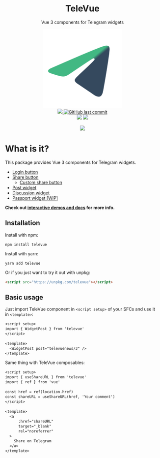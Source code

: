 <div align="center">
  <h1>TeleVue</h1>
  <p>Vue 3 components for Telegram widgets</p>
  <a href="https://github.com/skhrvg/televue">
    <img src="https://raw.githubusercontent.com/skhrvg/televue/master/docs/public/logo.svg" height="256">
  </a>
  <br>
  <a href="https://www.npmjs.com/package/televue">
    <img src="https://img.shields.io/npm/v/televue?style=for-the-badge&logo=npm&label=latest&color=CB3837">
  </a>
  <a href="http://github.com/skhrvg/televue">
    <img alt="GitHub last commit" src="https://img.shields.io/github/last-commit/skhrvg/televue?color=181717&logo=github&style=for-the-badge">
  </a>
  <br>
  <img src="https://img.shields.io/npm/dependency-version/televue/peer/vue?style=for-the-badge&logo=vue.js&label=Vue&color=4FC08D&">
  <img src="https://img.shields.io/github/license/skhrvg/televue?style=for-the-badge">

  <br>
  <br>
  <a href="https://televue.skhr.vg">
    <img src="https://img.shields.io/badge/-interactive%20docs%20%26%20demos-black?style=for-the-badge">
  </a>
</div>

# What is it?
This package provides Vue 3 components for Telegram widgets.
- [Login button](https://televue.skhr.vg/widgets/login)
- [Share button](https://televue.skhr.vg/widgets/share)
  - [Custom share button](https://televue.skhr.vg/widgets/custom-share)
- [Post widget](https://televue.skhr.vg/widgets/post)
- [Discussion widget](https://televue.skhr.vg/widgets/discussion)
- [Passport widget [WIP]](https://televue.skhr.vg/widgets/passport)

**Check out [interactive demos and docs](https://televue.skhr.vg) for more info.**

## Installation

Install with npm:

```shell
npm install televue
```

Install with yarn:

```shell
yarn add televue
```

Or if you just want to try it out with unpkg:

```html
<script src="https://unpkg.com/televue"></script>
```
## Basic usage

Just import TeleVue component in `<script setup>` of your SFCs and use it in `<template>`:

```vue
<script setup>
import { WidgetPost } from 'televue'
</script>

<template>
  <WidgetPost post="televuenews/3" />
</template>
```

Same thing with TeleVue composables:

```vue
<script setup>
import { useShareURL } from 'televue'
import { ref } from 'vue'

const href = ref(location.href)
const shareURL = useShareURL(href, 'Your comment')
</script>

<template>
  <a
      :href="shareURL"
      target="_blank"
      rel="noreferrer"
  >
    Share on Telegram
  </a>
</template>
```
